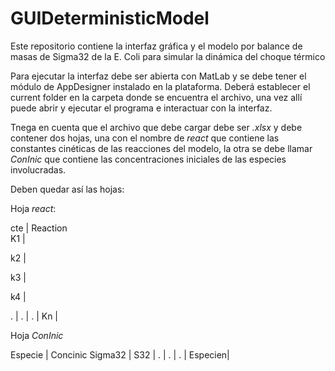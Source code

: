 # GUIDeterministicModel
Este repositorio contiene la interfaz gráfica y el modelo por balance de masas de Sigma32 de la E. Coli para simular la dinámica del choque térmico


Para ejecutar la interfaz debe ser abierta con MatLab y se debe tener el módulo de AppDesigner instalado en la plataforma. 
Deberá establecer el current folder en la carpeta donde se encuentra el archivo, una vez allí puede abrir y ejecutar el programa e interactuar con la interfaz.

Tnega en cuenta que el archivo que debe cargar debe ser *.xlsx* y debe contener dos hojas, una con el nombre de *react* que contiene las constantes cinéticas de las reacciones del modelo, la otra se debe llamar *ConInic* que contiene las concentraciones iniciales de las especies involucradas.


Deben quedar así las hojas:

Hoja *react*:

cte | Reaction  
K1  | <value>
  
k2  | <value>
  
k3  | <value>
  
k4  | <value>
  
.   | <value>
.   | <value>
.   | <value>
Kn  | <value>
  
  
  
  Hoja *ConInic*

  
Especie | Concinic
Sigma32 | <value>
S32     | <value>
.       | <value>
.       | <value>
.       | <value>
Especien| <value>
  
